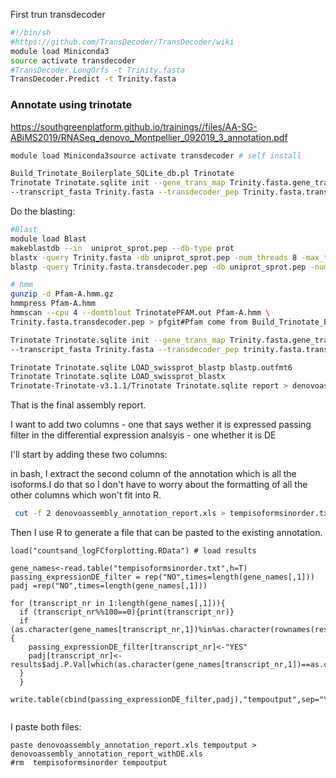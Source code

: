 
First trun transdecoder

```bash
#!/bin/sh
#https://github.com/TransDecoder/TransDecoder/wiki
module load Miniconda3
source activate transdecoder
#TransDecoder.LongOrfs -t Trinity.fasta
TransDecoder.Predict -t Trinity.fasta
```


### Annotate using trinotate

https://southgreenplatform.github.io/trainings//files/AA-SG-ABiMS2019/RNASeq_denovo_Montpellier_092019_3_annotation.pdf

```bash
module load Miniconda3source activate transdecoder # self install

Build_Trinotate_Boilerplate_SQLite_db.pl Trinotate
Trinotate Trinotate.sqlite init --gene_trans_map Trinity.fasta.gene_trans_map \
--transcript_fasta Trinity.fasta --transdecoder_pep Trinity.fasta.transdecoder.pep
```


Do the blasting:

```bash
#Blast
module load Blast
makeblastdb --in  uniprot_sprot.pep --db-type prot
blastx -query Trinity.fasta -db uniprot_sprot.pep -num_threads 8 -max_target_seqs 1 -outfmt 6 -evalue 1e-3 > blastx.outfmt6
blastp -query Trinity.fasta.transdecoder.pep -db uniprot_sprot.pep -num_threads 8 -max_target_seqs 1 -outfmt 6 -evalue 1e-3 > blastp.outfmt6

# hmm
gunzip -d Pfam-A.hmm.gz
hmmpress Pfam-A.hmm
hmmscan --cpu 4 --domtblout TrinotatePFAM.out Pfam-A.hmm \
Trinity.fasta.transdecoder.pep > pfgit#Pfam come from Build_Trinotate_Boilerplate_SQLite_db above
```


```bash
Trinotate Trinotate.sqlite init --gene_trans_map Trinity.fasta.gene_trans_map \
--transcript_fasta Trinity.fasta --transdecoder_pep trinity.fasta.transdecoder.pep

Trinotate Trinotate.sqlite LOAD_swissprot_blastp blastp.outfmt6
Trinotate Trinotate.sqlite LOAD_swissprot_blastx
Trinotate-Trinotate-v3.1.1/Trinotate Trinotate.sqlite report > denovoassembly_annotation_report.xls
```

That is the final assembly report.

I want to add two columns - one that says wether it is expressed passing filter in the differential expression analsyis - one whether it is DE


I'll start by adding these two columns:

in bash, I extract the second column of the annotation which is all the isoforms.I do that so I don't have to worry about the formatting of all the other columns which won't fit into R.

```bash
 cut -f 2 denovoassembly_annotation_report.xls > tempisoformsinorder.txt
```

Then I use R to generate a file that can be pasted to the existing annotation.


```
load("countsand_logFCforplotting.RData") # load results 

gene_names<-read.table("tempisoformsinorder.txt",h=T)
passing_expressionDE_filter = rep("NO",times=length(gene_names[,1]))
padj =rep("NO",times=length(gene_names[,1]))

for (transcript_nr in 1:length(gene_names[,1])){
  if (transcript_nr%%100==0){print(transcript_nr)}
  if (as.character(gene_names[transcript_nr,1])%in%as.character(rownames(results))){
    passing_expressionDE_filter[transcript_nr]<-"YES"
    padj[transcript_nr]<-results$adj.P.Val[which(as.character(gene_names[transcript_nr,1])==as.character(rownames(results)))]
  }
  }

write.table(cbind(passing_expressionDE_filter,padj),"tempoutput",sep="\t",quote=F)


```

I paste both files:

```
paste denovoassembly_annotation_report.xls tempoutput >  denovoassembly_annotation_report_withDE.xls
#rm  tempisoformsinorder tempoutput
```

